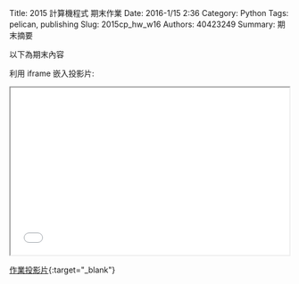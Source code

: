 Title: 2015 計算機程式 期末作業
Date: 2016-1/15 2:36
Category: Python
Tags: pelican, publishing
Slug: 2015cp_hw_w16
Authors: 40423249
Summary: 期末摘要

以下為期末內容

利用 iframe 嵌入投影片:

<iframe src="40423249_cp_w16_p.html" width="500" height="300"></iframe>

[作業投影片](40423249_cp_w16_p.html){:target="_blank"}

